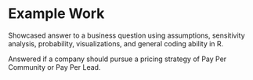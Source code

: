 # Example Work
Showcased answer to a business question using assumptions, sensitivity analysis, probability, visualizations, and general coding ability in R.

Answered if a company should pursue a pricing strategy of Pay Per Community or Pay Per Lead.
